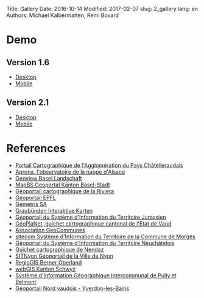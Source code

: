 Title: Gallery
Date: 2016-10-14
Modified: 2017-02-07
slug: 2_gallery
lang: en
Authors: Michael Kalbermatten, Rémi Bovard

# Demo

## Version 1.6

* [Desktop](https://geomapfish-demo.camptocamp.net/1.6)
* [Mobile](https://geomapfish-demo.camptocamp.net/1.6/mobile)

## Version 2.1

* [Desktop](https://geomapfish-demo.camptocamp.net/2.1)
* [Mobile](https://geomapfish-demo.camptocamp.net/2.1/mobile)

# References

* [Portail Cartographique de l'Agglomération du Pays Châtelleraudais](https://carto.agglo-chatellerault.fr)
* [Aprona, l'observatoire de la nappe d'Alsace](http://carto.aprona.net/)
* [Geoview Basel Landschaft](http://geoview.bl.ch)
* [MapBS Geoportal Kanton Basel-Stadt](http://map.geo.bs.ch/)
* [Géoportail cartographique de la Riviera](https://map.cartoriviera.ch/)
* [Géoportail EPFL](http://geoportail.epfl.ch/)
* [Gemetris SA](http://www.gemetris.ch/prestations#SIG)
* [Graubünden Interaktive Karten](https://map.geo.gr.ch)
* [Géoportail du Système d'Information du Territoire Jurassien](https://geo.jura.ch/)
* [GéoPlaNet, guichet cartographique cantonal de l'Etat de Vaud](http://www.geo.vd.ch)
* [Association GeoCommunes](http://www.geocommunes.ch/)
* [sitecom Système d'Information du Territoire de la Commune de Morges](https://map.morges.ch/)
* [Géoportail du Système d'Information du Territoire Neuchâtelois](http://sitn.ne.ch)
* [Guichet cartographique de Nendaz](http://nendaz-geoportail.sig.cloud.camptocamp.net/)
* [SITNyon Géoportail de la Ville de Nyon](https://map.nyon.ch/)
* [RegioGIS Berner Oberland](http://map.regiogis-beo.ch/)
* [webGIS Kanton Schwyz](https://map.geo.sz.ch/)
* [Système d'Information Géographique Intercommunal de Pully et Belmont](http://www.sigip.ch/)
* [Géoportail Nord vaudois - Yverdon-les-Bains](http://mapnv.ch/)
